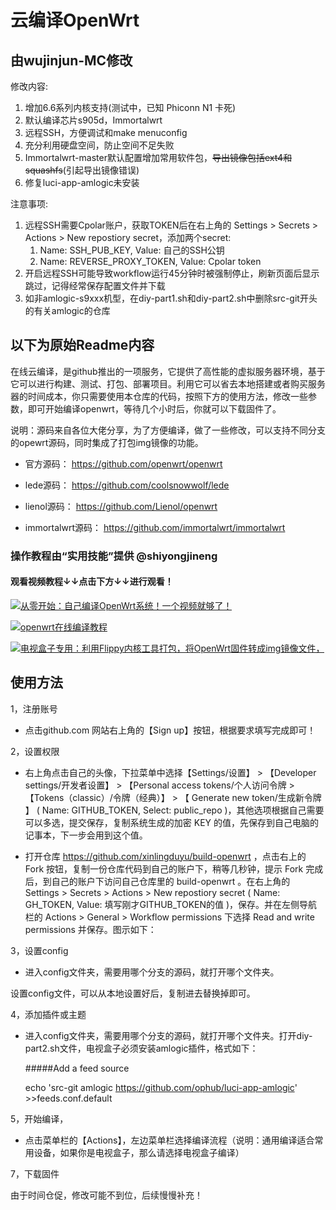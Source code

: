 
# 云编译OpenWrt

## 由wujinjun-MC修改

修改内容:

1. 增加6.6系列内核支持(测试中，已知 Phiconn N1 卡死)
2. 默认编译芯片s905d，Immortalwrt
3. 远程SSH，方便调试和make menuconfig
4. 充分利用硬盘空间，防止空间不足失败
5. Immortalwrt-master默认配置增加常用软件包，~~导出镜像包括ext4和squashfs~~(引起导出镜像错误)
6. 修复luci-app-amlogic未安装

注意事项:

1. 远程SSH需要Cpolar账户，获取TOKEN后在右上角的 Settings > Secrets > Actions > New repostiory secret，添加两个secret:
    1. Name: SSH_PUB_KEY, Value: 自己的SSH公钥
    2. Name: REVERSE_PROXY_TOKEN, Value: Cpolar token
2. 开启远程SSH可能导致workflow运行45分钟时被强制停止，刷新页面后显示跳过，记得经常保存配置文件并下载
3. 如非amlogic-s9xxx机型，在diy-part1.sh和diy-part2.sh中删除src-git开头的有关amlogic的仓库

## 以下为原始Readme内容

在线云编译，是github推出的一项服务，它提供了高性能的虚拟服务器环境，基于它可以进行构建、测试、打包、部署项目。利用它可以省去本地搭建或者购买服务器的时间成本，你只需要使用本仓库的代码，按照下方的使用方法，修改一些参数，即可开始编译openwrt，等待几个小时后，你就可以下载固件了。

说明：源码来自各位大佬分享，为了方便编译，做了一些修改，可以支持不同分支的opewrt源码，同时集成了打包img镜像的功能。

- 官方源码：    https://github.com/openwrt/openwrt      

- lede源码：    https://github.com/coolsnowwolf/lede  

- lienol源码：  https://github.com/Lienol/openwrt 

- immortalwrt源码： https://github.com/immortalwrt/immortalwrt

### 操作教程由“实用技能”提供 @shiyongjineng

#### 观看视频教程↓↓点击下方↓↓进行观看！

[![从零开始：自己编译OpenWrt系统！一个视频就够了！](https://res.cloudinary.com/marcomontalbano/image/upload/v1692411463/video_to_markdown/images/youtube--_3B-y73JRQ4-c05b58ac6eb4c4700831b2b3070cd403.jpg)](https://youtu.be/_3B-y73JRQ4 "从零开始：自己编译OpenWrt系统！一个视频就够了！")

[![openwrt在线编译教程](https://res.cloudinary.com/marcomontalbano/image/upload/v1692156705/video_to_markdown/images/youtube--6j4ofS0GT38-c05b58ac6eb4c4700831b2b3070cd403.jpg)](https://www.youtube.com/watch?v=6j4ofS0GT38 "openwrt在线编译教程")

[![电视盒子专用：利用Flippy内核工具打包，将OpenWrt固件转成img镜像文件，](https://res.cloudinary.com/marcomontalbano/image/upload/v1692927730/video_to_markdown/images/youtube--EPNsHRj3eXE-c05b58ac6eb4c4700831b2b3070cd403.jpg)](https://youtu.be/EPNsHRj3eXE "电视盒子专用：利用Flippy内核工具打包，将OpenWrt固件转成img镜像文件，")


## 使用方法

1，注册账号

- 点击github.com 网站右上角的【Sign up】按钮，根据要求填写完成即可！

2，设置权限

- 右上角点击自己的头像，下拉菜单中选择【Settings/设置】 > 【Developer settings/开发者设置】 > 【Personal access tokens/个人访问令牌 > 【Tokens（classic）/令牌（经典）】 > 【 Generate new token/生成新令牌 】 ( Name: GITHUB_TOKEN, Select: public_repo )，其他选项根据自己需要可以多选，提交保存，复制系统生成的加密 KEY 的值，先保存到自己电脑的记事本，下一步会用到这个值。

- 打开仓库 https://github.com/xinlingduyu/build-openwrt ，点击右上的 Fork 按钮，复制一份仓库代码到自己的账户下，稍等几秒钟，提示 Fork 完成后，到自己的账户下访问自己仓库里的 build-openwrt 。在右上角的 Settings > Secrets > Actions > New repostiory secret ( Name: GH_TOKEN, Value: 填写刚才GITHUB_TOKEN的值 )，保存。并在左侧导航栏的 Actions > General > Workflow permissions 下选择 Read and write permissions 并保存。图示如下：



3，设置config
- 进入config文件夹，需要用哪个分支的源码，就打开哪个文件夹。
   
设置config文件，可以从本地设置好后，复制进去替换掉即可。


4，添加插件或主题

-  进入config文件夹，需要用哪个分支的源码，就打开哪个文件夹。打开diy-part2.sh文件，电视盒子必须安装amlogic插件，格式如下：

    #####Add a feed source
    
    echo 'src-git amlogic https://github.com/ophub/luci-app-amlogic' >>feeds.conf.default
    
   
5，开始编译，
 
 - 点击菜单栏的【Actions】，左边菜单栏选择编译流程（说明：通用编译适合常用设备，如果你是电视盒子，那么请选择电视盒子编译）
 
 
 7，下载固件
 
 
 由于时间仓促，修改可能不到位，后续慢慢补充！

  
